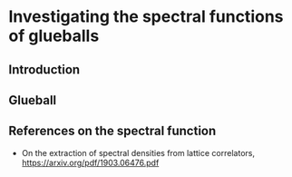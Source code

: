 # Investigating the spectral functions of glueballs

##  Introduction


## Glueball 

##  References on the spectral function

* On the extraction of spectral densities from lattice correlators, https://arxiv.org/pdf/1903.06476.pdf
